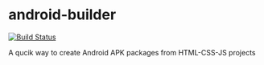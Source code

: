 # android-builder
[![Build Status](https://travis-ci.org/gheja/android-builder.svg?branch=master)](https://travis-ci.org/gheja/android-builder)

A qucik way to create Android APK packages from HTML-CSS-JS projects
